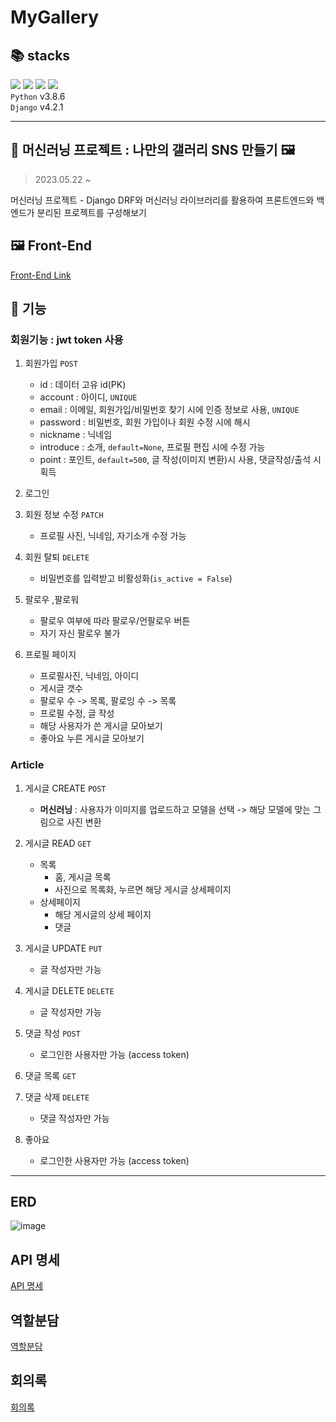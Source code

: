 # MyGallery

📚 stacks 
------
<img src="https://img.shields.io/badge/python-3776AB?style=for-the-badge&logo=python&logoColor=white">  <img src="https://img.shields.io/badge/django-092E20?style=for-the-badge&logo=django&logoColor=white"> <img src="https://img.shields.io/badge/html5-E34F26?style=for-the-badge&logo=html5&logoColor=white">  <img src="https://img.shields.io/badge/javascript-F7DF1E?style=for-the-badge&logo=javascript&logoColor=black">   
`Python` v3.8.6  
`Django` v4.2.1
***

💖 머신러닝 프로젝트 : 나만의 갤러리 SNS 만들기 🖼️
------
> 2023.05.22 ~ 
  
머신러닝 프로젝트 - Django DRF와 머신러닝 라이브러리를 활용하여 프론트엔드와 백엔드가 분리된 프로젝트를 구성해보기

🖼️ Front-End 
------
[Front-End Link](https://github.com/ChaeYami/MyGallery_front)


🤔 기능
------
### 회원기능 : jwt token 사용

1. 회원가입 `POST`
    - id : 데이터 고유 id(PK)
    - account : 아이디, `UNIQUE`
    - email : 이메일, 회원가입/비밀번호 찾기 시에 인증 정보로 사용, `UNIQUE`
    - password : 비밀번호, 회원 가입이나 회원 수정 시에 해시
    - nickname : 닉네임
    - introduce : 소개, `default=None`, 프로필 편집 시에 수정 가능
    - point : 포인트, `default=500`, 글 작성(이미지 변환)시 사용, 댓글작성/출석 시 획득

2. 로그인  

3. 회원 정보 수정 `PATCH`
    - 프로필 사진, 닉네임, 자기소개 수정 가능

5. 회원 탈퇴 `DELETE`
    - 비밀번호를 입력받고 비활성화(`is_active = False`)

7. 팔로우 ,팔로워
    - 팔로우 여부에 따라 팔로우/언팔로우 버튼
    - 자기 자신 팔로우 불가

8. 프로필 페이지
    - 프로필사진, 닉네임, 아이디
    - 게시글 갯수
    - 팔로우 수 -> 목록, 팔로잉 수 -> 목록
    - 프로필 수정, 글 작성
    - 해당 사용자가 쓴 게시글 모아보기
    - 좋아요 누른 게시글 모아보기

### Article

1. 게시글 CREATE `POST`
    - **머신러닝** : 사용자가 이미지를 업로드하고 모델을 선택 -> 해당 모델에 맞는 그림으로 사진 변환 

2. 게시글 READ `GET`
    - 목록
        - 홈, 게시글 목록
        - 사진으로 목록화, 누르면 해당 게시글 상세페이지
    - 상세페이지
        - 해당 게시글의 상세 페이지
        - 댓글
        
4. 게시글 UPDATE `PUT`
    - 글 작성자만 가능 

5. 게시글 DELETE `DELETE`
    - 글 작성자만 가능 

6. 댓글 작성 `POST`
    - 로그인한 사용자만 가능 (access token)
    
7. 댓글 목록 `GET`
    
8. 댓글 삭제 `DELETE`
    - 댓글 작성자만 가능 

9. 좋아요
    - 로그인한 사용자만 가능 (access token)

***
ERD
------
![image](https://github.com/ChaeYami/MyGallery/assets/120750451/51b45c4d-4503-4f00-a407-a1bb394f799d)

API 명세
------
[API 명세](https://www.notion.so/S-A-dd7cf4020b524e6f878f25b994c9de2a?pvs=4#98e29231ef8a463aa4a489e504fc2687)

역할분담
------
[역할분담](https://www.notion.so/1f3d9558f6214ac39cc43cad4064763b?v=cf34176ae70c43318fb22f9d572da1c9&pvs=4)

회의록
------
[회의록](https://www.notion.so/b0a1e10efe444ceba18f2a632b4ac328?pvs=4)
